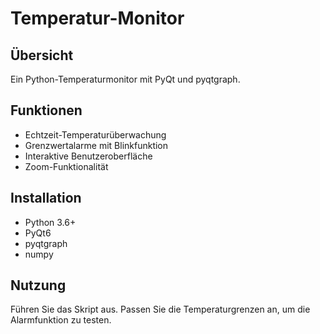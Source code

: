 # Temperatur-Monitor

## Übersicht

Ein Python-Temperaturmonitor mit PyQt und pyqtgraph.

## Funktionen
- Echtzeit-Temperaturüberwachung
- Grenzwertalarme mit Blinkfunktion
- Interaktive Benutzeroberfläche
- Zoom-Funktionalität

## Installation
- Python 3.6+
- PyQt6
- pyqtgraph
- numpy

## Nutzung
Führen Sie das Skript aus.
Passen Sie die Temperaturgrenzen an, um die Alarmfunktion zu testen.
